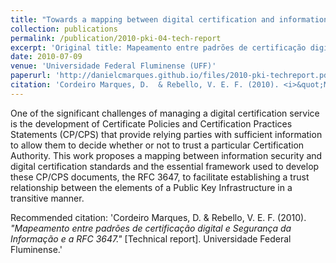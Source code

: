 ```yaml
---
title: "Towards a mapping between digital certification and information security standards, and the RFC 3647"
collection: publications
permalink: /publication/2010-pki-04-tech-report
excerpt: 'Original title: Mapeamento entre padrões de certificação digital e Segurança da Informação e a RFC 3647. Available in Brazilian Portuguese.'
date: 2010-07-09
venue: 'Universidade Federal Fluminense (UFF)'
paperurl: 'http://danielcmarques.github.io/files/2010-pki-techreport.pdf'
citation: 'Cordeiro Marques, D.  & Rebello, V. E. F. (2010). <i>&quot;Mapeamento entre padrões de certificação digital e Segurança da Informação e a RFC 3647.&quot;</i> [Technical report]. Universidade Federal Fluminense.'
---
```

One of the significant challenges of managing a digital certification service is the development of Certificate Policies and Certification Practices Statements (CP/CPS) that provide relying parties with sufficient information to allow them to decide whether or not to trust a particular Certification Authority. This work proposes a mapping between information security and digital certification standards and the essential framework used to develop these CP/CPS documents, the RFC 3647, to facilitate establishing a trust relationship between the elements of a Public Key Infrastructure in a transitive manner.

Recommended citation: 'Cordeiro Marques, D.  & Rebello, V. E. F. (2010). <i>&quot;Mapeamento entre padrões de certificação digital e Segurança da Informação e a RFC 3647.&quot;</i> [Technical report]. Universidade Federal Fluminense.'
